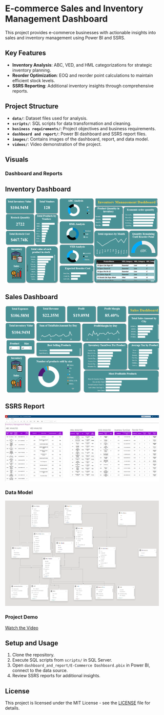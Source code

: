 # E-commerce Sales and Inventory Management Dashboard

This project provides e-commerce businesses with actionable insights into sales and inventory management using Power BI and SSRS.

## Key Features

- **Inventory Analysis**: ABC, VED, and HML categorizations for strategic inventory planning.
- **Reorder Optimization**: EOQ and reorder point calculations to maintain efficient stock levels.
- **SSRS Reporting**: Additional inventory insights through comprehensive reports.

## Project Structure

- **`data/`**: Dataset files used for analysis.
- **`scripts/`**: SQL scripts for data transformation and cleaning.
- **`business requirements/`**: Project objectives and business requirements.
- **`dashboard and report/`**: Power BI dashboard and SSRS report files.
- **`images/`**: Contains images of the dashboard, report, and data model.
- **`videos/`**: Video demonstration of the project.

## Visuals

### Dashboard and Reports
## Inventory Dashboard
![Inventory Dashboard Preview](images/Inventory_Dashboard.png)
## Sales Dashboard
![Sales Dashboard Preview](images/Sales_Dashboard.png)
## SSRS Report
![SSRS Report](images/SSRS_Report.png)

### Data Model
![Data Model](images/Data_Model.png)

### Project Demo
[Watch the Video](Videos/Full_Project.mp4)

## Setup and Usage

1. Clone the repository.
2. Execute SQL scripts from `scripts/` in SQL Server.
3. Open `dashboard_and_report/E-Commerce Dashboard.pbix` in Power BI, connect to the data source.
4. Review SSRS reports for additional insights.

## License

This project is licensed under the MIT License - see the [LICENSE](LICENSE) file for details.

